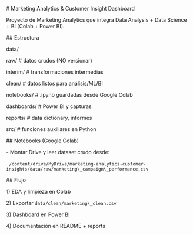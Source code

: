 \# Marketing Analytics \& Customer Insight Dashboard



Proyecto de Marketing Analytics que integra Data Analysis + Data Science + BI (Colab + Power BI).



\## Estructura

data/

raw/ # datos crudos (NO versionar)

interim/ # transformaciones intermedias

clean/ # datos listos para análisis/ML/BI

notebooks/ # .ipynb guardadas desde Google Colab

dashboards/ # Power BI y capturas

reports/ # data dictionary, informes

src/ # funciones auxiliares en Python





\## Notebooks (Google Colab)

\- Montar Drive y leer dataset crudo desde:

&nbsp; `/content/drive/MyDrive/marketing-analytics-customer-insights/data/raw/marketing\_campaign\_performance.csv`



\## Flujo

1\) EDA y limpieza en Colab  

2\) Exportar `data/clean/marketing\_clean.csv`  

3\) Dashboard en Power BI  

4\) Documentación en README + reports



